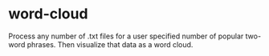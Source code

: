 # word-cloud
Process any number of .txt files for a user specified number of popular two-word phrases. Then visualize that data as a word cloud.
